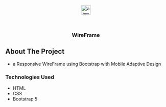 <p align="center">
<a href="https://linkedin.com/in/ahmedhalbas" target="blank"><img align="center" src="https://cdn.jsdelivr.net/npm/simple-icons@3.0.1/icons/linkedin.svg" alt="ahmedhalbas" height="30" width="30" /></a>
</p>




<!-- PROJECT LOGO -->
<br />


  <h3 align="center">WireFrame</h3>

  <p align="center">

</p>






<!-- ABOUT THE PROJECT -->
## About The Project


*  a Responsive WireFrame using Bootstrap with Mobile Adaptive Design



### Technologies Used

* HTML
* CSS
* Bootstrap 5






